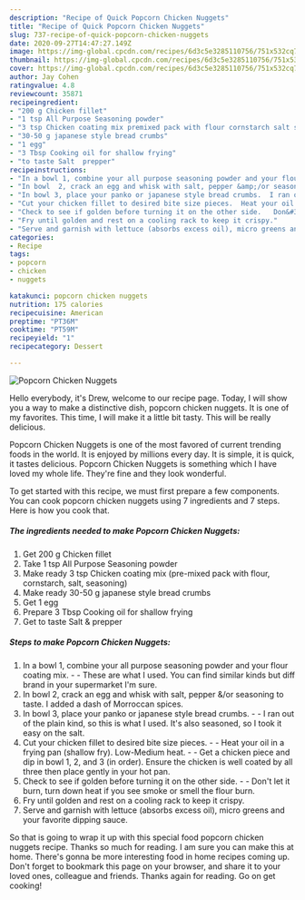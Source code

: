 ```yaml
---
description: "Recipe of Quick Popcorn Chicken Nuggets"
title: "Recipe of Quick Popcorn Chicken Nuggets"
slug: 737-recipe-of-quick-popcorn-chicken-nuggets
date: 2020-09-27T14:47:27.149Z
image: https://img-global.cpcdn.com/recipes/6d3c5e3285110756/751x532cq70/popcorn-chicken-nuggets-recipe-main-photo.jpg
thumbnail: https://img-global.cpcdn.com/recipes/6d3c5e3285110756/751x532cq70/popcorn-chicken-nuggets-recipe-main-photo.jpg
cover: https://img-global.cpcdn.com/recipes/6d3c5e3285110756/751x532cq70/popcorn-chicken-nuggets-recipe-main-photo.jpg
author: Jay Cohen
ratingvalue: 4.8
reviewcount: 35871
recipeingredient:
- "200 g Chicken fillet"
- "1 tsp All Purpose Seasoning powder"
- "3 tsp Chicken coating mix premixed pack with flour cornstarch salt seasoning"
- "30-50 g japanese style bread crumbs"
- "1 egg"
- "3 Tbsp Cooking oil for shallow frying"
- "to taste Salt  prepper"
recipeinstructions:
- "In a bowl 1, combine your all purpose seasoning powder and your flour coating mix.  These are what I used. You can find similar kinds but diff brand in your supermarket I&#39;m sure."
- "In bowl  2, crack an egg and whisk with salt, pepper &amp;/or seasoning to taste.  I added a dash of Morroccan spices."
- "In bowl 3, place your panko or japanese style bread crumbs.  I ran out of the plain kind, so this is what I used. It&#39;s also seasoned, so I took it easy on the salt."
- "Cut your chicken fillet to desired bite size pieces.  Heat your oil in a frying pan (shallow fry). Low-Medium heat.  Get a chicken piece and dip in bowl 1, 2, and 3 (in order). Ensure the chicken is well coated by all three then place gently in your hot pan."
- "Check to see if golden before turning it on the other side.   Don&#39;t let it burn, turn down heat if you see smoke or smell the flour burn."
- "Fry until golden and rest on a cooling rack to keep it crispy."
- "Serve and garnish with lettuce (absorbs excess oil), micro greens and your favorite dipping sauce."
categories:
- Recipe
tags:
- popcorn
- chicken
- nuggets

katakunci: popcorn chicken nuggets 
nutrition: 175 calories
recipecuisine: American
preptime: "PT36M"
cooktime: "PT59M"
recipeyield: "1"
recipecategory: Dessert

---
```



![Popcorn Chicken Nuggets](https://img-global.cpcdn.com/recipes/6d3c5e3285110756/751x532cq70/popcorn-chicken-nuggets-recipe-main-photo.jpg)

Hello everybody, it's Drew, welcome to our recipe page. Today, I will show you a way to make a distinctive dish, popcorn chicken nuggets. It is one of my favorites. This time, I will make it a little bit tasty. This will be really delicious.

Popcorn Chicken Nuggets is one of the most favored of current trending foods in the world. It is enjoyed by millions every day. It is simple, it is quick, it tastes delicious. Popcorn Chicken Nuggets is something which I have loved my whole life. They're fine and they look wonderful.




To get started with this recipe, we must first prepare a few components. You can cook popcorn chicken nuggets using 7 ingredients and 7 steps. Here is how you cook that.

<!--inarticleads1-->

##### The ingredients needed to make Popcorn Chicken Nuggets:

1. Get 200 g Chicken fillet
1. Take 1 tsp All Purpose Seasoning powder
1. Make ready 3 tsp Chicken coating mix (pre-mixed pack with flour, cornstarch, salt, seasoning)
1. Make ready 30-50 g japanese style bread crumbs
1. Get 1 egg
1. Prepare 3 Tbsp Cooking oil for shallow frying
1. Get to taste Salt &amp; prepper




<!--inarticleads2-->

##### Steps to make Popcorn Chicken Nuggets:

1. In a bowl 1, combine your all purpose seasoning powder and your flour coating mix. -  - These are what I used. You can find similar kinds but diff brand in your supermarket I&#39;m sure.
1. In bowl  2, crack an egg and whisk with salt, pepper &amp;/or seasoning to taste.  I added a dash of Morroccan spices.
1. In bowl 3, place your panko or japanese style bread crumbs. -  - I ran out of the plain kind, so this is what I used. It&#39;s also seasoned, so I took it easy on the salt.
1. Cut your chicken fillet to desired bite size pieces. -  - Heat your oil in a frying pan (shallow fry). Low-Medium heat. -  - Get a chicken piece and dip in bowl 1, 2, and 3 (in order). Ensure the chicken is well coated by all three then place gently in your hot pan.
1. Check to see if golden before turning it on the other side.  -  - Don&#39;t let it burn, turn down heat if you see smoke or smell the flour burn.
1. Fry until golden and rest on a cooling rack to keep it crispy.
1. Serve and garnish with lettuce (absorbs excess oil), micro greens and your favorite dipping sauce.




So that is going to wrap it up with this special food popcorn chicken nuggets recipe. Thanks so much for reading. I am sure you can make this at home. There's gonna be more interesting food in home recipes coming up. Don't forget to bookmark this page on your browser, and share it to your loved ones, colleague and friends. Thanks again for reading. Go on get cooking!
